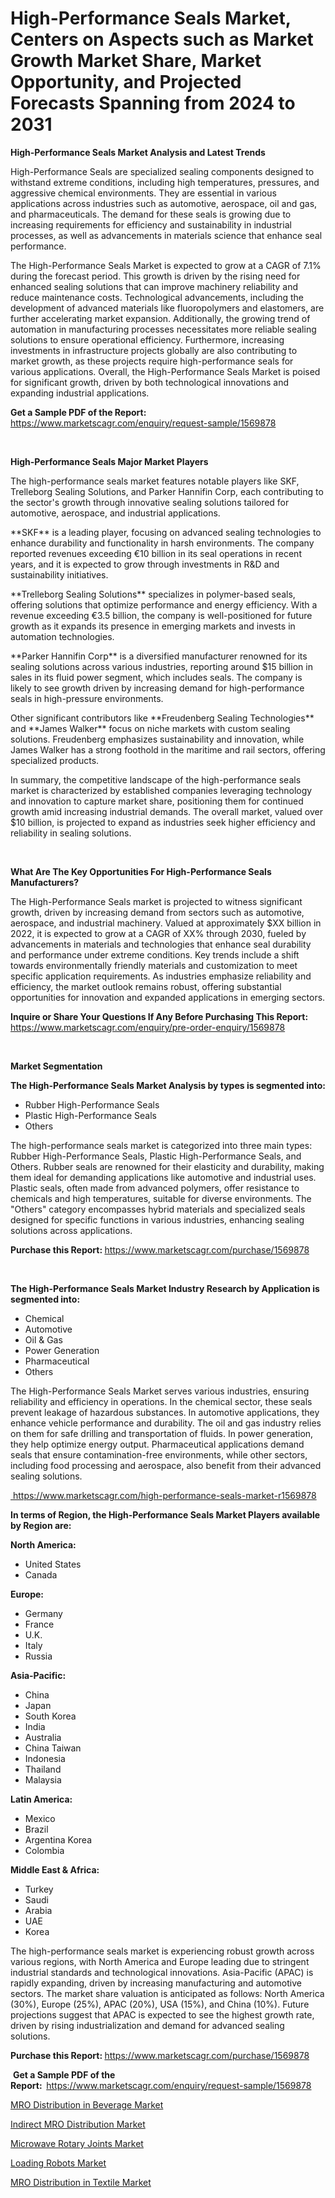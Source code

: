 <p><h1>High-Performance Seals Market, Centers on Aspects such as Market Growth Market Share, Market Opportunity, and Projected Forecasts Spanning from 2024 to 2031</h1></p><p><strong>High-Performance Seals Market Analysis and Latest Trends</strong></p>
<p><p>High-Performance Seals are specialized sealing components designed to withstand extreme conditions, including high temperatures, pressures, and aggressive chemical environments. They are essential in various applications across industries such as automotive, aerospace, oil and gas, and pharmaceuticals. The demand for these seals is growing due to increasing requirements for efficiency and sustainability in industrial processes, as well as advancements in materials science that enhance seal performance.</p><p>The High-Performance Seals Market is expected to grow at a CAGR of 7.1% during the forecast period. This growth is driven by the rising need for enhanced sealing solutions that can improve machinery reliability and reduce maintenance costs. Technological advancements, including the development of advanced materials like fluoropolymers and elastomers, are further accelerating market expansion. Additionally, the growing trend of automation in manufacturing processes necessitates more reliable sealing solutions to ensure operational efficiency. Furthermore, increasing investments in infrastructure projects globally are also contributing to market growth, as these projects require high-performance seals for various applications. Overall, the High-Performance Seals Market is poised for significant growth, driven by both technological innovations and expanding industrial applications.</p></p>
<p><strong>Get a Sample PDF of the Report:&nbsp;</strong> <a href="https://www.marketscagr.com/enquiry/request-sample/1569878?utm_campaign=1560&utm_medium=2&utm_source=Github&utm_content=ia&utm_term=14102024&utm_id=high-performance-seals">https://www.marketscagr.com/enquiry/request-sample/1569878</a></p>
<p>&nbsp;</p>
<p><strong>High-Performance Seals Major Market Players</strong></p>
<p><p>The high-performance seals market features notable players like SKF, Trelleborg Sealing Solutions, and Parker Hannifin Corp, each contributing to the sector's growth through innovative sealing solutions tailored for automotive, aerospace, and industrial applications.</p><p>**SKF** is a leading player, focusing on advanced sealing technologies to enhance durability and functionality in harsh environments. The company reported revenues exceeding €10 billion in its seal operations in recent years, and it is expected to grow through investments in R&D and sustainability initiatives.</p><p>**Trelleborg Sealing Solutions** specializes in polymer-based seals, offering solutions that optimize performance and energy efficiency. With a revenue exceeding €3.5 billion, the company is well-positioned for future growth as it expands its presence in emerging markets and invests in automation technologies.</p><p>**Parker Hannifin Corp** is a diversified manufacturer renowned for its sealing solutions across various industries, reporting around $15 billion in sales in its fluid power segment, which includes seals. The company is likely to see growth driven by increasing demand for high-performance seals in high-pressure environments.</p><p>Other significant contributors like **Freudenberg Sealing Technologies** and **James Walker** focus on niche markets with custom sealing solutions. Freudenberg emphasizes sustainability and innovation, while James Walker has a strong foothold in the maritime and rail sectors, offering specialized products.</p><p>In summary, the competitive landscape of the high-performance seals market is characterized by established companies leveraging technology and innovation to capture market share, positioning them for continued growth amid increasing industrial demands. The overall market, valued over $10 billion, is projected to expand as industries seek higher efficiency and reliability in sealing solutions.</p></p>
<p>&nbsp;</p>
<p><strong>What Are The Key Opportunities For High-Performance Seals Manufacturers?</strong></p>
<p><p>The High-Performance Seals market is projected to witness significant growth, driven by increasing demand from sectors such as automotive, aerospace, and industrial machinery. Valued at approximately $XX billion in 2022, it is expected to grow at a CAGR of XX% through 2030, fueled by advancements in materials and technologies that enhance seal durability and performance under extreme conditions. Key trends include a shift towards environmentally friendly materials and customization to meet specific application requirements. As industries emphasize reliability and efficiency, the market outlook remains robust, offering substantial opportunities for innovation and expanded applications in emerging sectors.</p></p>
<p><strong>Inquire or Share Your Questions If Any Before Purchasing This Report:</strong> <a href="https://www.marketscagr.com/enquiry/pre-order-enquiry/1569878?utm_campaign=1560&utm_medium=2&utm_source=Github&utm_content=ia&utm_term=14102024&utm_id=high-performance-seals">https://www.marketscagr.com/enquiry/pre-order-enquiry/1569878</a></p>
<p>&nbsp;</p>
<p><strong>Market Segmentation</strong></p>
<p><strong>The High-Performance Seals Market Analysis by types is segmented into:</strong></p>
<p><ul><li>Rubber High-Performance Seals</li><li>Plastic High-Performance Seals</li><li>Others</li></ul></p>
<p><p>The high-performance seals market is categorized into three main types: Rubber High-Performance Seals, Plastic High-Performance Seals, and Others. Rubber seals are renowned for their elasticity and durability, making them ideal for demanding applications like automotive and industrial uses. Plastic seals, often made from advanced polymers, offer resistance to chemicals and high temperatures, suitable for diverse environments. The "Others" category encompasses hybrid materials and specialized seals designed for specific functions in various industries, enhancing sealing solutions across applications.</p></p>
<p><strong>Purchase this Report:&nbsp;</strong><a href="https://www.marketscagr.com/purchase/1569878?utm_campaign=1560&utm_medium=2&utm_source=Github&utm_content=ia&utm_term=14102024&utm_id=high-performance-seals">https://www.marketscagr.com/purchase/1569878</a></p>
<p>&nbsp;</p>
<p><strong>The High-Performance Seals Market Industry Research by Application is segmented into:</strong></p>
<p><ul><li>Chemical</li><li>Automotive</li><li>Oil & Gas</li><li>Power Generation</li><li>Pharmaceutical</li><li>Others</li></ul></p>
<p><p>The High-Performance Seals Market serves various industries, ensuring reliability and efficiency in operations. In the chemical sector, these seals prevent leakage of hazardous substances. In automotive applications, they enhance vehicle performance and durability. The oil and gas industry relies on them for safe drilling and transportation of fluids. In power generation, they help optimize energy output. Pharmaceutical applications demand seals that ensure contamination-free environments, while other sectors, including food processing and aerospace, also benefit from their advanced sealing solutions.</p></p>
<p><a href="https://www.marketscagr.com/high-performance-seals-market-r1569878?utm_campaign=1560&utm_medium=2&utm_source=Github&utm_content=ia&utm_term=14102024&utm_id=high-performance-seals">&nbsp;https://www.marketscagr.com/high-performance-seals-market-r1569878</a></p>
<p><strong>In terms of Region, the High-Performance Seals Market Players available by Region are:</strong></p>
<p>
    <p> <strong> North America: </strong>
        <ul>
            <li>United States</li>
            <li>Canada</li>
        </ul>
        </p> 
    <p> <strong> Europe: </strong>
        <ul>
            <li>Germany</li>
            <li>France</li>
            <li>U.K.</li>
            <li>Italy</li>
            <li>Russia</li>
        </ul>
        </p> 
    <p> <strong> Asia-Pacific: </strong>
        <ul>
            <li>China</li>
            <li>Japan</li>
            <li>South Korea</li>
            <li>India</li>
            <li>Australia</li>
            <li>China Taiwan</li>
            <li>Indonesia</li>
            <li>Thailand</li>
            <li>Malaysia</li>
        </ul>
        </p> 
    <p> <strong> Latin America: </strong>
        <ul>
            <li>Mexico</li>
            <li>Brazil</li>
            <li>Argentina Korea</li>
            <li>Colombia</li>
        </ul>
        </p> 
    <p> <strong> Middle East & Africa: </strong>
        <ul>
            <li>Turkey</li>
            <li>Saudi</li>
            <li>Arabia</li>
            <li>UAE</li>
            <li>Korea</li>
        </ul>
    </p>
    </p>
<p><p>The high-performance seals market is experiencing robust growth across various regions, with North America and Europe leading due to stringent industrial standards and technological innovations. Asia-Pacific (APAC) is rapidly expanding, driven by increasing manufacturing and automotive sectors. The market share valuation is anticipated as follows: North America (30%), Europe (25%), APAC (20%), USA (15%), and China (10%). Future projections suggest that APAC is expected to see the highest growth rate, driven by rising industrialization and demand for advanced sealing solutions.</p></p>
<p><strong>Purchase this Report: </strong><a href="https://www.marketscagr.com/purchase/1569878?utm_campaign=1560&utm_medium=2&utm_source=Github&utm_content=ia&utm_term=14102024&utm_id=high-performance-seals">https://www.marketscagr.com/purchase/1569878</a></p>
<p>&nbsp;<strong>Get a Sample PDF of the Report:&nbsp;&nbsp;</strong><a href="https://www.marketscagr.com/enquiry/request-sample/1569878?utm_campaign=1560&utm_medium=2&utm_source=Github&utm_content=ia&utm_term=14102024&utm_id=high-performance-seals">https://www.marketscagr.com/enquiry/request-sample/1569878</a></p>
<p><strong></strong></p>
<p><p><a href="https://www.linkedin.com/pulse/mro-distribution-beverage-industry-sector-market-dynamics-wosce?utm_campaign=1560&utm_medium=2&utm_source=Github&utm_content=ia&utm_term=14102024&utm_id=high-performance-seals">MRO Distribution in Beverage Market</a></p><p><a href="https://www.linkedin.com/pulse/strategic-forecast-indirect-mro-distribution-market-fk2de?utm_campaign=1560&utm_medium=2&utm_source=Github&utm_content=ia&utm_term=14102024&utm_id=high-performance-seals">Indirect MRO Distribution Market</a></p><p><a href="https://github.com/dringals/Market-Research-Report-List-6/blob/main/microwave-rotary-joints-market.md?utm_campaign=1560&utm_medium=2&utm_source=Github&utm_content=ia&utm_term=14102024&utm_id=high-performance-seals">Microwave Rotary Joints Market</a></p><p><a href="https://github.com/johnieimmarta/Market-Research-Report-List-1/blob/main/loading-robots-market.md?utm_campaign=1560&utm_medium=2&utm_source=Github&utm_content=ia&utm_term=14102024&utm_id=high-performance-seals">Loading Robots Market</a></p><p><a href="https://www.linkedin.com/pulse/mro-distribution-textile-market-growth-segmentation-regional-rfwoe?utm_campaign=1560&utm_medium=2&utm_source=Github&utm_content=ia&utm_term=14102024&utm_id=high-performance-seals">MRO Distribution in Textile Market</a></p></p>